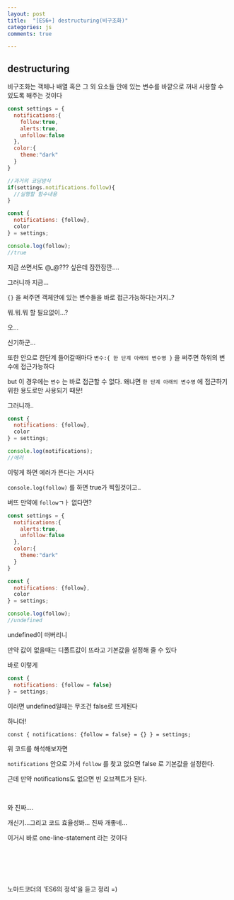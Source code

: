 ```yaml
---
layout: post
title:  "[ES6+] destructuring(비구조화)"
categories: js 
comments: true

---
```




## destructuring

비구조화는 객체나 배열 혹은 그 외 요소들 안에 있는 변수를 바깥으로 꺼내 사용할 수 있도록 해주는 것이다

~~~javascript
const settings = {
  notifications:{
    follow:true,
    alerts:true,
    unfollow:false
  },
  color:{
    theme:"dark"
  }
}

//과거의 코딩방식
if(settings.notifications.follow){
  //실행할 함수내용
}

const {
  notifications: {follow},
  color
} = settings;

console.log(follow);
//true
~~~



지금 쓰면서도 @_@??? 싶은데 잠깐잠깐....

그러니까 지금...

`{}` 을 써주면 객체안에 있는 변수들을 바로 접근가능하다는거지..?

뭐.뭐.뭐 할 필요없이...?

오...

신기하군...



또한 안으로 한단계 들어갈때마다 `변수:{ 한 단계 아래의 변수명 }` 을 써주면 하위의 변수에 접근가능하다

but 이 경우에는 `변수` 는 바로 접근할 수 없다. 왜냐면 `한 단계 아래의 변수명` 에 접근하기 위한 용도로만 사용되기 때문!

그러니까..

~~~javascript
const {
  notifications: {follow},
  color
} = settings;

console.log(notifications);
//에러
~~~



이렇게 하면 에러가 뜬다는 거시다

`console.log(follow)` 를 하면 true가 찍힐것이고..



버뜨 만약에 `follow`ㄱㅏ 없다면?

~~~javascript
const settings = {
  notifications:{
    alerts:true,
    unfollow:false
  },
  color:{
    theme:"dark"
  }
}

const {
  notifications: {follow},
  color
} = settings;

console.log(follow);
//undefined
~~~

undefined이 떠버리니 

만약 값이 없을때는 디폴트값이 뜨라고 기본값을 설정해 줄 수 있다

바로 이렇게

~~~javascript
const {
  notifications: {follow = false}
} = settings;
~~~

이러면 undefined일때는 무조건 false로 뜨게된다



하나더!

~~~
const { notifications: {follow = false} = {} } = settings;
~~~

위 코드를 해석해보자면

`notifications` 안으로 가서 `follow` 를 찾고 없으면 false 로 기본값을 설정한다.

근데 만약 notifications도 없으면 빈 오브젝트가 된다.

<br>

와 진짜....

개신기...그리고 코드 효율성봐... 진짜 개좋네...

이거시 바로 one-line-statement 라는 것이다

<br>

<br>

<br>

<Br>

노마드코더의 'ES6의 정석'을 듣고 정리 =)











